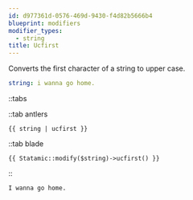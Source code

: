 ```yaml
---
id: d977361d-0576-469d-9430-f4d82b5666b4
blueprint: modifiers
modifier_types:
  - string
title: Ucfirst
---
```

Converts the first character of a string to upper case.

```yaml
string: i wanna go home.
```

::tabs

::tab antlers
```antlers
{{ string | ucfirst }}
```
::tab blade
```blade
{{ Statamic::modify($string)->ucfirst() }}
```
::

```html
I wanna go home.
```
